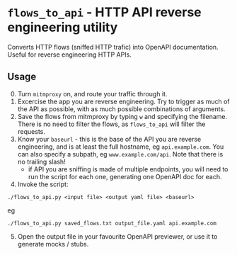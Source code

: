 # `flows_to_api` - HTTP API reverse engineering utility

Converts HTTP flows (sniffed HTTP trafic) into OpenAPI documentation.
Useful for reverse engineering HTTP APIs.

## Usage

0. Turn `mitmproxy` on, and route your traffic through it.
1. Excercise the app you are reverse engineering. Try to trigger as much of the API as possible, with as much possible combinations of arguments.
2. Save the flows from mitmproxy by typing `w` and specifying the filename. There is no need to filter the flows, as `flows_to_api` will filter the requests.
3. Know your `baseurl` - this is the base of the API you are reverse engineering, and is at least the full hostname, eg `api.example.com`. You can also specify a subpath, eg `www.example.com/api`. Note that there is no trailing slash!
    - if API you are sniffing is made of multiple endpoints, you will need to run the script for each one, generating one OpenAPI doc for each.
4. Invoke the script:
```
./flows_to_api.py <input file> <output yaml file> <baseurl>
```
eg
```
./flows_to_api.py saved_flows.txt output_file.yaml api.example.com
```
5. Open the output file in your favourite OpenAPI previewer, or use it to generate mocks / stubs.